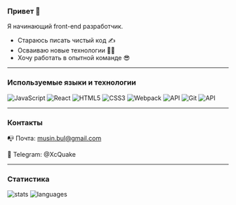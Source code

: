### Привет 👋
Я начинающий front-end разработчик.

* Стараюсь писать чистый код ✍
* Осваиваю новые технологии 👨‍💻
* Хочу работать в опытной команде 😎

___
### Используемые языки и технологии
![JavaScript](https://img.shields.io/badge/javascript-%23323330.svg?style=for-the-badge&logo=javascript&logoColor=%23F7DF1E)
![React](https://img.shields.io/badge/react-%2320232a.svg?style=for-the-badge&logo=react&logoColor=%2361DAFB)
![HTML5](https://img.shields.io/badge/html5-%23E34F26.svg?style=for-the-badge&logo=html5&logoColor=white)
![CSS3](https://img.shields.io/badge/css3-%231572B6.svg?style=for-the-badge&logo=css3&logoColor=white)
![Webpack](https://img.shields.io/badge/webpack-%238DD6F9.svg?style=for-the-badge&logo=webpack&logoColor=black)
![API](https://img.shields.io/badge/-REST%20API-%2320233a?style=for-the-badge)
![Git](https://img.shields.io/badge/git-%23F05033.svg?style=for-the-badge&logo=git&logoColor=white)
![API](https://img.shields.io/badge/-BEM%20-%2320238a?style=for-the-badge)
___
### Контакты
📭 Почта: musin.bul@gmail.com

📱 Telegram: @XcQuake
___
### Статистика
![stats](https://github-readme-stats.vercel.app/api?username=xcquake&hide=contribs&show_icons=true&theme=react)
![languages](https://github-readme-stats.vercel.app/api/top-langs/?username=xcquake&layout=compact&theme=react)